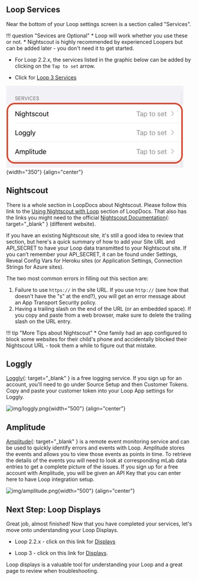 ## Loop Services

Near the bottom of your Loop settings screen is a section called "Services".

!!! question "Sevices are Optional"
    * Loop will work whether you use these or not.
    * Nightscout is highly recommended by experienced Loopers but can be added later - you don't need it to get started.

* For Loop 2.2.x, the services listed in the graphic below can be added by clicking on the `Tap to set` arrow.

* Click for [Loop 3 Services](../../loop-3/services.md)


![img/services.JPG](img/services.JPG){width="350"}
{align="center"}

## Nightscout

There is a whole section in LoopDocs about Nightscout. Please follow this link to the [Using Nightscout with Loop](../../nightscout/overview.md) section of LoopDocs. That also has the links you might need to the official [Nightscout Documentation](https://nightscout.github.io/){: target="_blank" } (different website).

If you have an existing Nightscout site, it's still a good idea to review that section, but here's a quick summary of how to add your Site URL and API_SECRET to have your Loop data transmitted to your Nightscout site. If you can’t remember your API_SECRET, it can be found under Settings, Reveal Config Vars for Heroku sites (or Application Settings, Connection Strings for Azure sites).

The two most common errors in filling out this section are:

1. Failure to use `https://`  in the site URL.  If you use `http://` (see how that doesn't have the "s" at the end?), you will get an error message about an App Transport Security policy.
2. Having a trailing slash on the end of the URL (or an embedded space). If you copy and paste from a web browser, make sure to delete the trailing slash on the URL entry.

!!! tip "More Tips about Nightscout"
    * One family had an app configured to block some websites for their child's phone and accidentally blocked their Nightscout URL - took them a while to figure out that mistake.

## Loggly

[Loggly](https://loggly.com){: target="_blank" } is a free logging service. If you sign up for an account, you'll need to go under Source Setup and then Customer Tokens. Copy and paste your customer token into your Loop App settings for Loggly.

![img/loggly.png](img/loggly.png){width="500"}
{align="center"}

## Amplitude

[Amplitude](https://amplitude.com){: target="_blank" } is a remote event monitoring service and can be used to quickly identify errors and events with Loop. Amplitude stores the events and allows you to view those events as points in time. To retrieve the details of the events you will need to look at corresponding mLab data entries to get a complete picture of the issues. If you sign up for a free account with Amplitude, you will be given an API Key that you can enter here to have Loop integration setup.

![img/amplitude.png](img/amplitude.png){width="500"}
{align="center"}

## Next Step: Loop Displays

Great job, almost finished! Now that you have completed your services, let's move onto understanding your Loop Displays.

* Loop 2.2.x - click on this link for [Displays](displays.md)

* Loop 3 - click on this link for [Displays](../../loop-3/displays-v3.md). 

Loop displays is a valuable tool for understanding your Loop and a great page to review when troubleshooting.
